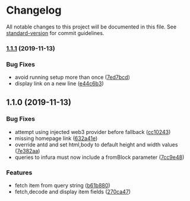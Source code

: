# Changelog

All notable changes to this project will be documented in this file. See [standard-version](https://github.com/conventional-changelog/standard-version) for commit guidelines.

### [1.1.1](https://github.com/kleros/gtcr-injected-uis/compare/v1.1.0...v1.1.1) (2019-11-13)


### Bug Fixes

* avoid running setup more than once ([7ed7bcd](https://github.com/kleros/gtcr-injected-uis/commit/7ed7bcd))
* display link on a new line ([e44c6b3](https://github.com/kleros/gtcr-injected-uis/commit/e44c6b3))



## 1.1.0 (2019-11-13)


### Bug Fixes

* attempt using injected web3 provider before fallback ([cc10243](https://github.com/kleros/gtcr-injected-uis/commit/cc10243))
* missing homepage link ([632a41e](https://github.com/kleros/gtcr-injected-uis/commit/632a41e))
* override antd and set html,body to default height and width values ([7e382aa](https://github.com/kleros/gtcr-injected-uis/commit/7e382aa))
* queries to infura must now include a fromBlock parameter ([7cc9e48](https://github.com/kleros/gtcr-injected-uis/commit/7cc9e48))


### Features

* fetch item from query string ([b61b880](https://github.com/kleros/gtcr-injected-uis/commit/b61b880))
* fetch,decode and display item fields ([270ca47](https://github.com/kleros/gtcr-injected-uis/commit/270ca47))
